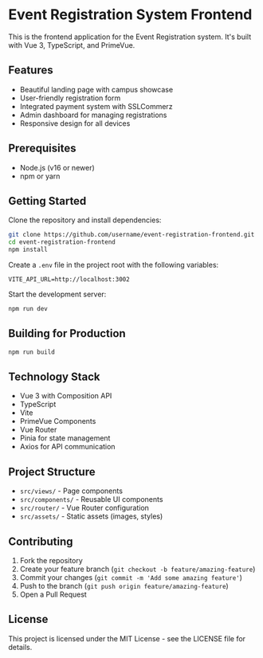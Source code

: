 # Event Registration System Frontend

This is the frontend application for the Event Registration system. It's built with Vue 3, TypeScript, and PrimeVue.

## Features

- Beautiful landing page with campus showcase
- User-friendly registration form
- Integrated payment system with SSLCommerz
- Admin dashboard for managing registrations
- Responsive design for all devices

## Prerequisites

- Node.js (v16 or newer)
- npm or yarn

## Getting Started

Clone the repository and install dependencies:

```bash
git clone https://github.com/username/event-registration-frontend.git
cd event-registration-frontend
npm install
```

Create a `.env` file in the project root with the following variables:

```
VITE_API_URL=http://localhost:3002
```

Start the development server:

```bash
npm run dev
```

## Building for Production

```bash
npm run build
```

## Technology Stack

- Vue 3 with Composition API
- TypeScript
- Vite
- PrimeVue Components
- Vue Router
- Pinia for state management
- Axios for API communication

## Project Structure

- `src/views/` - Page components
- `src/components/` - Reusable UI components
- `src/router/` - Vue Router configuration
- `src/assets/` - Static assets (images, styles)

## Contributing

1. Fork the repository
2. Create your feature branch (`git checkout -b feature/amazing-feature`)
3. Commit your changes (`git commit -m 'Add some amazing feature'`)
4. Push to the branch (`git push origin feature/amazing-feature`)
5. Open a Pull Request

## License

This project is licensed under the MIT License - see the LICENSE file for details. 